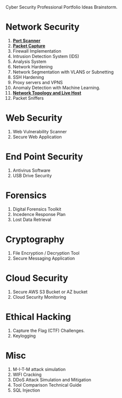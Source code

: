 Cyber Security Professional Portfolio Ideas Brainstorm.

# Network Security

1. [**Port Scanner**](https://github.com/BxmGit/Professional-Cyber-Security-Portfolio/blob/main/Network%20Security/port_scanner.py)
2. [**Packet Capture**](https://github.com/BxmGit/Professional-Cyber-Security-Portfolio/blob/main/Network%20Security/traffic_capture.py)
3. Firewall Implementation
4. Intrusion Detection System (IDS)
5.  Analysis System
6. Network Hardening 
7. Network Segmentation with VLANS or Subnetting
8. SSH Hardening
9. Proxy servers and VPNS
10. Anomaly Detection with Machine Learning.
11. [**Network Topology and Live Host**](https://github.com/BxmGit/Professional-Cyber-Security-Portfolio/blob/main/Network%20Security/Network%20Topology%20and%20Host%20Detection.py) 
12. Packet Sniffers

# Web Security

1. Web Vulnerability Scanner
2. Secure Web Application


# End Point Security

1. Antivirus Software
2. USB Drive Security 


# Forensics

1. Digital Forensics Toolkit
2. Incedence Response Plan
3. Lost Data Retrieval 

# Cryptography

1. File Encryption / Decryption Tool
2. Secure Messaging Application

# Cloud Security
1. Secure AWS S3 Bucket or AZ bucket
2. Cloud Security Monitoring

# Ethical Hacking
1. Capture the Flag (CTF) Challenges. 
2. Keylogging



# Misc

1. M-I-T-M attack simulation
2. WIFI Cracking
3. DDoS Attack Simulation and Mitigation 
4. Tool Comparison Technical Guide
5. SQL Injection